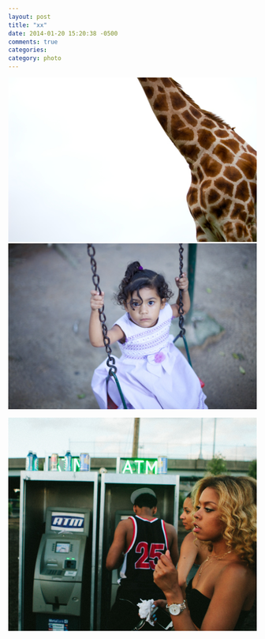```yaml
---
layout: post
title: "xx"
date: 2014-01-20 15:20:38 -0500
comments: true
categories: 
category: photo
---
```

![geoffrey](/images/giraffe.jpg)
![personal](/images/rio5.jpg)

![personal](/images/xx2.jpg)

